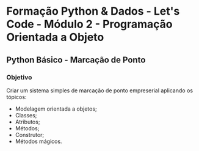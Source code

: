 # Formação Python & Dados - Let's Code - Módulo 2 - Programação Orientada a Objeto

## Python Básico - Marcação de Ponto

### Objetivo
Criar um sistema simples de marcação de ponto empreserial aplicando os tópicos:
- Modelagem orientada a objetos;
- Classes;
- Atributos;
- Métodos;
- Construtor;
- Métodos mágicos.
